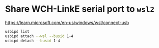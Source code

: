 # Share WCH-LinkE serial port to `wsl2`

<https://learn.microsoft.com/en-us/windows/wsl/connect-usb>

```bash
usbipd list
usbipd attach --wsl --busid 1-4
usbipd detach --busid 1-4
```
